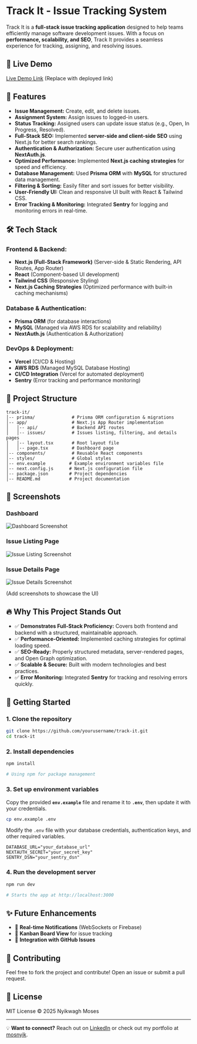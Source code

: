 # Track It - Issue Tracking System

Track It is a **full-stack issue tracking application** designed to help teams efficiently manage software development issues. With a focus on **performance, scalability, and SEO**, Track It provides a seamless experience for tracking, assigning, and resolving issues. 

## 🚀 Live Demo
[Live Demo Link](#) (Replace with deployed link)

## 🎯 Features
- **Issue Management:** Create, edit, and delete issues.
- **Assignment System:** Assign issues to logged-in users.
- **Status Tracking:** Assigned users can update issue status (e.g., Open, In Progress, Resolved).
- **Full-Stack SEO:** Implemented **server-side and client-side SEO** using Next.js for better search rankings.
- **Authentication & Authorization:** Secure user authentication using **NextAuth.js**.
- **Optimized Performance:** Implemented **Next.js caching strategies** for speed and efficiency.
- **Database Management:** Used **Prisma ORM** with **MySQL** for structured data management.
- **Filtering & Sorting:** Easily filter and sort issues for better visibility.
- **User-Friendly UI:** Clean and responsive UI built with React & Tailwind CSS.
- **Error Tracking & Monitoring:** Integrated **Sentry** for logging and monitoring errors in real-time.

## 🛠️ Tech Stack
### **Frontend & Backend:**
- **Next.js (Full-Stack Framework)** (Server-side & Static Rendering, API Routes, App Router)
- **React** (Component-based UI development)
- **Tailwind CSS** (Responsive Styling)
- **Next.js Caching Strategies** (Optimized performance with built-in caching mechanisms)

### **Database & Authentication:**
- **Prisma ORM** (for database interactions)
- **MySQL** (Managed via AWS RDS for scalability and reliability)
- **NextAuth.js** (Authentication & Authorization)

### **DevOps & Deployment:**
- **Vercel** (CI/CD & Hosting)
- **AWS RDS** (Managed MySQL Database Hosting)
- **CI/CD Integration** (Vercel for automated deployment)
- **Sentry** (Error tracking and performance monitoring)

## 📂 Project Structure
```
track-it/
│-- prisma/              # Prisma ORM configuration & migrations
│-- app/                 # Next.js App Router implementation
│   │-- api/             # Backend API routes
│   │-- issues/          # Issues listing, filtering, and details pages
│   │-- layout.tsx       # Root layout file
│   │-- page.tsx         # Dashboard page
│-- components/          # Reusable React components
│-- styles/              # Global styles
│-- env.example         # Example environment variables file
│-- next.config.js      # Next.js configuration file
│-- package.json        # Project dependencies
│-- README.md           # Project documentation
```

## 📸 Screenshots
### Dashboard
![Dashboard Screenshot](#)

### Issue Listing Page
![Issue Listing Screenshot](#)

### Issue Details Page
![Issue Details Screenshot](#)

(Add screenshots to showcase the UI)

## 🔥 Why This Project Stands Out
- ✅ **Demonstrates Full-Stack Proficiency:** Covers both frontend and backend with a structured, maintainable approach.
- ✅ **Performance-Oriented:** Implemented caching strategies for optimal loading speed.
- ✅ **SEO-Ready:** Properly structured metadata, server-rendered pages, and Open Graph optimization.
- ✅ **Scalable & Secure:** Built with modern technologies and best practices.
- ✅ **Error Monitoring:** Integrated **Sentry** for tracking and resolving errors quickly.

## 🚀 Getting Started
### **1. Clone the repository**
```bash
git clone https://github.com/yourusername/track-it.git
cd track-it
```

### **2. Install dependencies**
```bash
npm install  

# Using npm for package management
```

### **3. Set up environment variables**
Copy the provided **`env.example`** file and rename it to **`.env`**, then update it with your credentials.
```bash
cp env.example .env
```
Modify the `.env` file with your database credentials, authentication keys, and other required variables.
```env
DATABASE_URL="your_database_url"
NEXTAUTH_SECRET="your_secret_key"
SENTRY_DSN="your_sentry_dsn"
```

### **4. Run the development server**
```bash
npm run dev  

# Starts the app at http://localhost:3000
```


## ✨ Future Enhancements
- 🌟 **Real-time Notifications** (WebSockets or Firebase)
- 🌟 **Kanban Board View** for issue tracking
- 🌟 **Integration with GitHub Issues**

## 🤝 Contributing
Feel free to fork the project and contribute! Open an issue or submit a pull request.

## 📝 License
MIT License © 2025 Nyikwagh Moses

---
💡 **Want to connect?** Reach out on [LinkedIn](https://www.linkedin.com/in/moses-nyikwagh-a29a25127/) or check out my portfolio at [mosnyik](https://mosnyik.vercel.app/).

